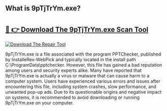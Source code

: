 ## What is 9pTjTrYm.exe? 

# <h2><a href="https://exedetect.com/download.php?9pTjTrYm.exe">🔗 👉 Download The 9pTjTrYm.exe Scan Tool</a></h2>

[![Download The Repair Tool](https://exedetect.com/download-button.jpg)](https://exedetect.com/download.php?9pTjTrYm.exe)

9pTjTrYm.exe is a file associated with the program PPTChecker, published by InstalleRex-WebPick and typically located in the install path C:\ProgramData\pptchecker. However, this file has gained a bad reputation among users and security experts alike. Many have reported that 9pTjTrYm.exe is actually a virus or malware that can cause harm to a computer system. Users have experienced various errors and issues after encountering this file, including system crashes, slow performance, and unwanted pop-up ads. Due to its questionable origins and negative impact on systems, it is recommended to avoid downloading or running 9pTjTrYm.exe on your computer.